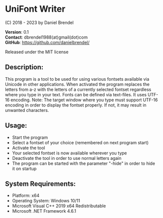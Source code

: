 # UniFont Writer

(C) 2018 - 2023 by Daniel Brendel

**Version**: 0.1\
**Contact**: dbrendel1988(at)gmail(dot)com\
**GitHub**: https://github.com/danielbrendel/

Released under the MIT license

## Description:
This program is a tool to be used for using various fontsets available via Unicode in other applications.
When activated the program replaces the letters from a-z with the letters of a currently selected fontset
regardless where you type in your text. Fonts can be defined via text-files. It uses UTF-16 encoding.
Note: The target window where you type must support UTF-16 encoding in order to display the fontset
properly. If not, it may result in unwanted characters.

## Usage:
* Start the program
* Select a fontset of your choice (remembered on next program start)
* Activate the tool
* Your selected fontset is now available wherever you type
* Deactivate the tool in order to use normal letters again
* The program can be started with the parameter "-hide" in order to hide it on startup

## System Requirements:
* Platform: x64
* Operating System: Windows 10/11
* Microsoft Visual C++ 2019 x64 Redistributable
* Microsoft .NET Framework 4.6.1
